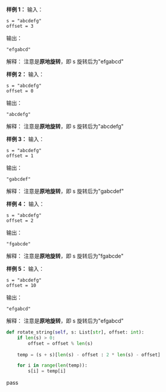 
**样例 1：**
输入：
```
s = "abcdefg"
offset = 3
```
输出：
```
"efgabcd"
```
解释：
注意是**原地旋转**，即 s 旋转后为"efgabcd"

**样例 2：**
输入：
```
s = "abcdefg"
offset = 0
```
输出：
```
"abcdefg"
```
解释：
注意是**原地旋转**，即 s 旋转后为"abcdefg"

**样例 3：**
输入：
```
s = "abcdefg"
offset = 1
```
输出：
```
"gabcdef"
```
解释：
注意是**原地旋转**，即 s 旋转后为"gabcdef"

**样例 4：**
输入：
```
s = "abcdefg"
offset = 2
```
输出：
```
"fgabcde"
```
解释：
注意是**原地旋转**，即 s 旋转后为"fgabcde"

**样例 5：**
输入：
```
s = "abcdefg"
offset = 10
```
输出：
```
"efgabcd"
```
解释：
注意是**原地旋转**，即 s 旋转后为"efgabcd"


```python
def rotate_string(self, s: List[str], offset: int):
	if len(s) > 0:
		offset = offset % len(s)
		
	temp = (s + s)[len(s) - offset : 2 * len(s) - offset]

	for i in range(len(temp)):
		s[i] = temp[i]
```
pass
